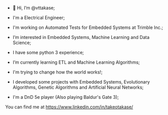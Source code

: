 - 👋 Hi, I’m @vttakase;

- I'm a Electrical Engineer;
- I'm working on Automated Tests for Embedded Systems at Trimble Inc.;
- I’m interested in Embedded Systems, Machine Learning and Data Science;
- I have some python 3 experience;
- I’m currently learning ETL and Machine Learning Algorithms;
- I'm trying to change how the world works!;
- I developed some projects with Embedded Systems, Evolutionary Algorithms, Genetic Algorithms and Artificial Neural Networks;
- I'm a DnD 5e player (Also playing Baldur's Gate 3);

You can find me at https://www.linkedin.com/in/takeotakase/
